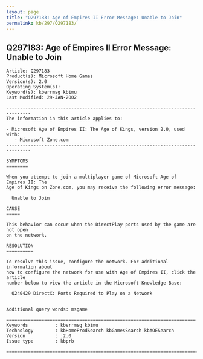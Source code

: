 ```yaml
---
layout: page
title: "Q297183: Age of Empires II Error Message: Unable to Join"
permalink: kb/297/Q297183/
---
```


## Q297183: Age of Empires II Error Message: Unable to Join

	Article: Q297183
	Product(s): Microsoft Home Games
	Version(s): 2.0
	Operating System(s): 
	Keyword(s): kberrmsg kbimu
	Last Modified: 29-JAN-2002
	
	-------------------------------------------------------------------------------
	The information in this article applies to:
	
	- Microsoft Age of Empires II: The Age of Kings, version 2.0, used with:
	   - Microsoft Zone.com 
	-------------------------------------------------------------------------------
	
	SYMPTOMS
	========
	
	When you attempt to join a multiplayer game of Microsoft Age of Empires II: The
	Age of Kings on Zone.com, you may receive the following error message:
	
	  Unable to Join
	
	CAUSE
	=====
	
	This behavior can occur when the DirectPlay ports used by the game are not open
	on the network.
	
	RESOLUTION
	==========
	
	To resolve this issue, configure the network. For additional information about
	how to configure the network for use with Age of Empires II, click the article
	number below to view the article in the Microsoft Knowledge Base:
	
	  Q240429 DirectX: Ports Required to Play on a Network
	
	
	Additional query words: msgame
	
	======================================================================
	Keywords          : kberrmsg kbimu 
	Technology        : kbHomeProdSearch kbGamesSearch kbAOESearch
	Version           : :2.0
	Issue type        : kbprb
	
	=============================================================================
	
